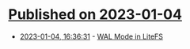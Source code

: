 # [Published on 2023-01-04](index.md)

* [2023-01-04, 16:36:31](https://lobste.rs/s/jxoxfn/wal_mode_litefs) - [WAL Mode in LiteFS](https://fly.io/blog/wal-mode-in-litefs/)
